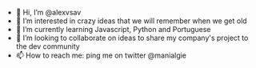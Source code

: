 - 👋 Hi, I’m @alexvsav
- 👀 I’m interested in crazy ideas that we will remember when we get old 
- 🌱 I’m currently learning Javascript, Python and Portuguese
- 💞️ I’m looking to collaborate on ideas to share my company's project to the dev community
- 📫 How to reach me: ping me on twitter @manialgie 

<!---
alexvsav/alexvsav is a ✨ special ✨ repository because its `README.md` (this file) appears on your GitHub profile.
You can click the Preview link to take a look at your changes.
--->
